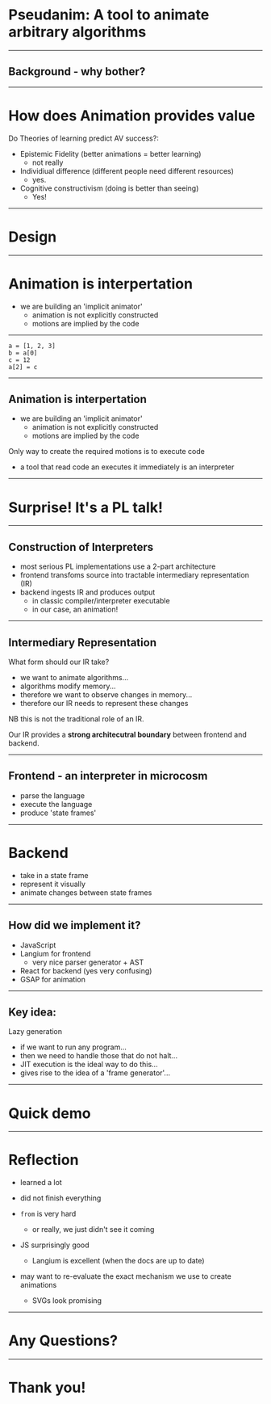 # Pseudanim: A tool to animate arbitrary algorithms

---

## Background - why bother?

---

# How does Animation provides value

Do Theories of learning predict AV success?:
- Epistemic Fidelity (better animations = better learning) 
    - not really
- Individiual difference (different people need different resources)
    - yes.
- Cognitive constructivism (doing is better than seeing)
    - Yes!

---
# Design
---

# Animation is interpertation

- we are building an 'implicit animator'
    - animation is not explicitly constructed
    - motions are implied by the code

---

```
a = [1, 2, 3]
b = a[0]
c = 12
a[2] = c
```

---
## Animation is interpertation

- we are building an 'implicit animator'
    - animation is not explicitly constructed
    - motions are implied by the code

Only way to create the required motions is to execute code

- a tool that read code an executes it immediately is an interpreter

---
# Surprise! It's a PL talk!

---

## Construction of Interpreters

- most serious PL implementations use a 2-part architecture
- frontend transfoms source into tractable intermediary representation (IR)
- backend ingests IR and produces output
    - in classic compiler/interpreter executable
    - in our case, an animation!

---
## Intermediary Representation

What form should our IR take?

- we want to animate algorithms...
- algorithms modify memory...
- therefore we want to observe changes in memory...
- therefore our IR needs to represent these changes

NB this is not the traditional role of an IR.

Our IR provides a **strong architecutral boundary** between frontend and backend.


---
## Frontend - an interpreter in microcosm

- parse the language
- execute the language
- produce 'state frames'

---

# Backend

- take in a state frame
- represent it visually
- animate changes between state frames

---
## How did we implement it?

- JavaScript
- Langium for frontend 
    - very nice parser generator + AST
- React for backend (yes very confusing)
- GSAP for animation

---
## Key idea:
Lazy generation

- if we want to run any program...
- then we need to handle those that do not halt...
- JIT execution is the ideal way to do this...
- gives rise to the idea of a 'frame generator'...

---
# Quick demo

---
# Reflection

- learned a lot
- did not finish everything
- `from` is very hard
    - or really, we just didn't see it coming

- JS surprisingly good
    - Langium is excellent (when the docs are up to date)
- may want to re-evaluate the exact mechanism we use to create animations
    - SVGs look promising

---
# Any Questions?

---

# Thank you!

